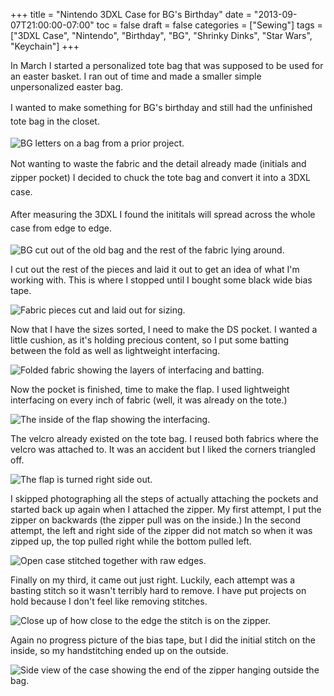 +++
title = "Nintendo 3DXL Case for BG's Birthday"
date = "2013-09-07T21:00:00-07:00"
toc = false
draft = false
categories = ["Sewing"]
tags = ["3DXL Case", "Nintendo", "Birthday", "BG", "Shrinky Dinks", "Star Wars", "Keychain"]
+++


<p>In March I started a personalized tote bag that was supposed to be used for an easter basket. I ran out of time and made a smaller simple unpersonalized easter bag.</p>    
<p><span style="line-height: 1.6em;">I wanted to make something for BG's birthday and still had the unfinished tote bag in the closet.</span></p>    
<p><img alt="BG letters on a bag from a prior project." src="https://cdn.smylee.com/images/2013/09/2013-BG-Birthday-01.jpg" title="The tote bag that didn&amp;#039;t quite work the way I wanted." /></p>    
<p><span style="line-height: 1.6em;">Not wanting to waste the fabric and the detail already made (initials and zipper pocket) I decided to chuck the tote bag and convert it into a 3DXL case.</span></p>    
<p><span style="line-height: 1.6em;">After measuring the 3DXL I found the inititals will spread across the whole case from edge to edge.</span></p>    
<p><img alt="BG cut out of the old bag and the rest of the fabric lying around." src="https://cdn.smylee.com/images/2013/09/2013-BG-Birthday-02.jpg" title="Started tearing apart the bag and cutting the pieces I needed." /></p>    
<p>I cut out the rest of the pieces and laid it out to get an idea of what I'm working with. This is where I stopped until I bought some black wide bias tape.</p>    
<p><img alt="Fabric pieces cut and laid out for sizing." src="https://cdn.smylee.com/images/2013/09/2013-BG-Birthday-03.jpg" title="I used my 3DXL to make sure it fit. At this point I didn&amp;#039;t have all the supplied I needed yet." /></p>    
<p>Now that I have the sizes sorted, I need to make the DS pocket. I wanted a little cushion, as it's holding precious content, so I put some batting between the fold as well as lightweight&nbsp;interfacing.</p>    
<p><img alt="Folded fabric showing the layers of interfacing and batting." src="https://cdn.smylee.com/images/2013/09/2013-BG-Birthday-04.jpg" title="Not really sure what I&amp;#039;m doing, just making it up as I go along..." /></p>    
<p>Now the pocket is finished, time to make the flap. I used lightweight interfacing on every inch of fabric (well, it was already on the tote.)</p>    
<p><img alt="The inside of the flap showing the interfacing." src="https://cdn.smylee.com/images/2013/09/2013-BG-Birthday-05.jpg" title="The inside of the flap that will never see the light of day again." /></p>    
<p>The velcro already existed on the tote bag.&nbsp;I reused both fabrics where&nbsp;the velcro was attached to.&nbsp;It was an accident but&nbsp;I liked the corners triangled off.</p>    
<p><img alt="The flap is turned right side out." src="https://cdn.smylee.com/images/2013/09/2013-BG-Birthday-06.jpg" title="Flap is pressed and ready to attach to the body of the case." /></p>    
<p>I skipped photographing all the steps of actually attaching the pockets and started back up again when I attached the zipper. My first attempt, I put the zipper on backwards (the zipper pull was on the inside.) In the&nbsp;second attempt, the left and right side of the zipper did not match&nbsp;so when it was zipped up, the top pulled right while the bottom pulled left.</p>    
<p><img alt="Open case stitched together with raw edges." src="https://cdn.smylee.com/images/2013/09/2013-BG-Birthday-07.jpg" title="MAGIC! It&amp;#039;s all assembled..." /></p>    
<p>Finally on my third, it came out just right. Luckily, each attempt was a basting stitch so it wasn't terribly hard to remove. I have put projects on hold because I don't feel like removing stitches.</p>    
<p><img alt="Close up of how close to the edge the stitch is on the zipper." src="https://cdn.smylee.com/images/2013/09/2013-BG-Birthday-08.jpg" title="It took three tries to get the zipper on correctly. And you know I HATE removing stitches." /></p>    
<p>Again no progress picture of the bias tape, but I did the initial stitch on the inside, so my handstitching ended up on the outside.&nbsp;</p>    
<p><img alt="Side view of the case showing the end of the zipper hanging outside the bag." src="https://cdn.smylee.com/images/2013/09/2013-BG-Birthday-10.jpg" title="Zippers on bags &amp;amp; cases always need a place to grab while zipping." /></p>  